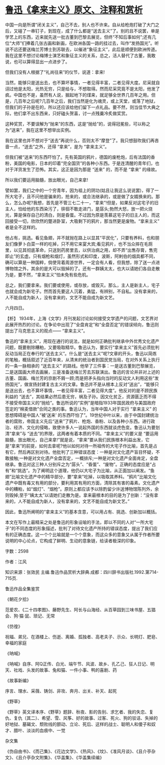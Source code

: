 # [鲁迅《拿来主义》原文、注释和赏析](https://www.vrrw.net/wx/9757.html)

中国一向是所谓“闭关主义”，自己不去，别人也不许来。自从给枪炮打破了大门之后，又碰了一串钉子，到现在，成了什么都是“送去主义”了。别的且不说罢，单是学艺上的东西，近来就先送一批古董到巴黎去展览，但终“不知后事如何”;还有几位“大师”们捧着几张古画和新画，在欧洲各国一路的挂过去，叫作“发扬国光”。听说不远还要送梅兰芳博士到苏联去，以催进“象征主义”，此后是顺便到欧洲传道。我在这里不想讨论梅博士演艺和象征主义的关系，总之，活人替代了古董，我敢说，也可以算得显出一点进步了。

但我们没有人根据了“礼尚往来”的仪节，说道：拿来!

当然，能够只是送出去，也不算坏事情，一者见得丰富，二者见得大度。尼采就自诩过他是太阳，光热无穷，只是给与，不想取得。然而尼采究竟不是太阳，他发了疯。中国也不是，虽然有人说，掘起地下的煤来，就足够全世界几百年之用。但是，几百年之后呢?几百年之后，我们当然是化为魂灵，或上天堂，或落了地狱，但我们的子孙是在的，所以还应该给他们留下一点礼品。要不然，则当佳节大典之际，他们拿不出东西来，只好磕头贺喜，讨一点残羹冷炙做奖赏。

这种奖赏，不要误解为“抛来”的东西，这是“抛给”的，说得冠冕些，可以称之为“送来”，我在这里不想举出实例。

我在这里也并不想对于“送去”再说什么，否则太不“摩登”了。我只想鼓吹我们再吝啬一点，“送去”之外，还得 “拿来”，是为 “拿来主义”。

但我们被“送来”的东西吓怕了。先有英国的鸦片，德国的废枪炮，后有法国的香粉，美国的电影，日本的印着“完全国货”的各种小东西。于是连清醒的青年们，也对于洋货发生了恐怖。其实，这正是因为那是 “送来” 的，而不是 “拿来” 的缘故。

所以我们要运用脑髓，放出眼光，自己来拿!

譬如罢，我们之中的一个穷青年，因为祖上的阴功(姑且让我这么说说罢)，得了一所大宅子，且不问他是骗来的，抢来的，或合法继承的，或是做了女婿换来的。那么，怎么办呢?我想，首先是不管三七二十一，“拿来”!但是，如果反对这宅子的旧主人，怕给他的东西染污了，徘徊不敢走进门，是孱头;勃然大怒，放一把火烧光，算是保存自己的清白，则是昏蛋。不过因为原是羡慕这宅子的旧主人的，而这回接受一切，欣欣然的蹩进卧室，大吸剩下的鸦片，那当然更是废物。“拿来主义” 者是全不这样的。

他占有，挑选。看见鱼翅，并不就抛在路上以显其“平民化”，只要有养料，也和朋友们像萝卜白菜一样的吃掉，只不用它来宴大宾;看见鸦片，也不当众摔在毛厕里，以见其彻底革命，只送到药房里去，以供治病之用，却不弄“出售存膏，售完即止”的玄虚。只有烟枪和烟灯，虽然形式和印度，波斯，阿剌伯的烟具都不同，确可以算是一种国粹，倘使背着周游世界，一定会有人看，但我想，除了送一点进博物馆之外，其余的是大可以毁掉的了。还有一群姨太太，也大以请她们各自走散为是，要不然，“拿来主义”怕未免有些危机。

总之，我们要拿来。我们要或使用，或存放，或毁灭。那么，主人是新主人，宅子也就会成为新宅子。然而首先要这人沉着，勇猛，有辨别，不自私。没有拿来的，人不能自成为新人，没有拿来的，文艺不能自成为新文艺。

六月四日。



【析】 1934年，上海《文学》月刊发起讨论如何接受文学遗产的问题，文艺界对此展开热烈的讨论。在争论中出现了“全盘肯定”和“全盘否定”的错误倾向，鲁迅则提出了马克思主义的观点—— “拿来主义”。

鲁迅的“拿来主义”，用现在通行的说法，就是如何正确批判继承中外优秀文化遗产问题，既要剔除糟粕，又要吸取精华。鲁迅认为，要实行“拿来主义”首先必须批判反动当局正在奉行的“送去主义”。什么是“送去主义”呢?文章的开头，鲁迅以简炼的笔触，概括叙述了近百年来，从清末的统治者到国民党当局，在对外关系上执行的一条一脉相承的 “送去主义” 的路线。他举了三件事：一是送古董到巴黎展览，二是送国画大师去画展，三是准备送梅兰芳去苏联演出。鲁迅的言论并非对上述的古董、国画、梅兰芳的京剧不屑一顾;而是把矛头指向当时的反动文人利用这些“发扬国光”，做宣扬封建复古主义的文章。鲁迅并不是从根本上反对“送出”，“能够只是送出去，也不算坏事情，一者见得丰富，二者见得大度”。他反对的是不顾民族利益的 “送去”，其结果必然后患无穷，祸及子孙。因文化贫乏，资源匮乏而不得不接受帝国主义的“抛给”。鲁迅所说的“实例”是暗指1933年国民政府与美国政府签定的“棉麦借款”合同之类的事。鲁迅认为，当年中国人对于实行 “拿来主义” 的思想障碍是中国人“被‘送来’ 的东西吓怕了”。19世纪中叶以来，由于中国封建统治者的腐败，帝国主义先后“送来”了鸦片、枪炮、香粉、以及各种小东西。进行政治、经济、文化的侵略，致使许多人一说起外国的东西就谈虎色变。鲁迅认为要划清“拿来”与 “送去”的界限，这两者有着本质的不同。“拿来主义”的要义是 “要运用脑髓，放出眼光，自己来拿!”就是说，“拿来”要从我们民族根本利益出发，它是“拿来”的前提，如何去拿呢?他以如何对待一所祖传的大宅子作比喻，首先是占有它，然后再区别对待。他批判了三种错误态度：一种是对文化遗产盲目怀疑，不敢接触;一种是对文化遗产全盘否定，一概排斥;一种是对文化遗产全面肯定，全盘继承。鲁迅对这三种人分别斥之为“孱头”、“昏蛋”、“废物”。正确的态度应是“占有”和“挑选”。为了阐明这个道理，他仍以大宅子为比喻，从正面加以阐发。“鱼翅”比喻文化遗产中的精华部分，要“拿来”吃掉，以吸取其养料。“鸦片”比喻文化遗产中既有毒又有用的部分，要利用其有用的方面，清除其有害的毒素。文化遗产中的糟粕，如“烟灯”、“烟枪”。原则上都应该予以除酌留少许送博物馆陈列外，余则毁掉;至于“姨太太”以请她们走散为是。拿来最根本的目的是为了创新：“没有拿来的，人不能自成为新人，没有拿来的，文艺不能自成为新文艺。”

因此，鲁迅所阐明的“拿来主义”的基本含意，可以用占有、挑选、创新加以概括。

本文在写作上最精采之处是鲁迅的形象设喻的手法，即以不同的人对“一所大宅子”的不同态度的形象描述，批判了对待文化遗产所持的错误态度，提出了我们应有的正确态度。这一个个比喻就是一个个意象，而这众多的意象又从属于作者所要说明的中心论点，它构成了鲜明、生动的意象链，给读者极深的印象。

字数：2598

作者：江风

知识来源：张效民 主编.鲁迅作品赏析大辞典.成都：四川辞书出版社.1992.第714-715页.

鲁迅作品全集鉴赏

《朝花夕拾》

范爱农、《二十四孝图》、藤野先生、阿长与山海经、从百草园到三味书屋、五猖会、狗·猫·鼠、琐记、无常

《仿徨》

祝福、弟兄、在酒楼上、伤逝、离婚、孤独者、高老夫子、示众、长明灯、肥皂、幸福的家庭

《呐喊》

《呐喊》自序、阿Q正传、白光、端午节、风波、故乡、孔乙己、狂人日记、明天、社戏、头发的故事、兔和猫、一件小事、鸭的喜剧、药

《故事新编》

序言、理水、采薇、铸剑、非攻、奔月、出关、补天、起死

《野草》

《野草》英文译本序、《野草》题辞、秋夜、影的告别、求乞者、我的失恋、复仇、复仇〔其二〕、希望、雪、风筝、好的故事、过客、死火、狗的驳诘、失掉的好地狱、墓碣文、颓败线的颤动、立论、死后、这样的战士、聪明人和傻子和奴才、腊叶、淡淡的血痕中、一觉

杂文集

《伪自由书》、《而己集》、《花边文学》、《热风》、《坟》、《准风月谈》、《且介亭杂文》、《且介亭杂文附集》、《华盖集》、《华盖集续编》

